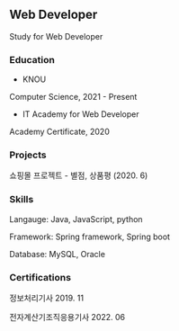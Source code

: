 ## Web Developer
Study for Web Developer

### Education

- KNOU

Computer Science, 2021 - Present

- IT Academy for Web Developer

Academy Certificate, 2020


### Projects
쇼핑몰 프로젝트 - 별점, 상품평 (2020. 6)


### Skills
Langauge: Java, JavaScript, python

Framework: Spring framework, Spring boot

Database: MySQL, Oracle


### Certifications
정보처리기사          2019. 11

전자계산기조직응용기사 2022. 06
